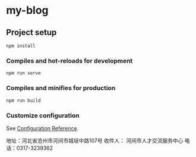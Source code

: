 # my-blog

## Project setup
```
npm install
```

### Compiles and hot-reloads for development
```
npm run serve
```

### Compiles and minifies for production
```
npm run build
```

### Customize configuration
See [Configuration Reference](https://cli.vuejs.org/config/).


地址：河北省沧州市河间市城垣中路107号
收件人： 河间市人才交流服务中心
电话：0317-3239362